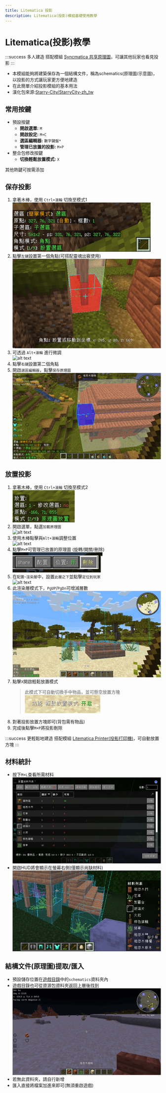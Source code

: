 ```yaml
---
title: Litematica 投影
description: Litematica(投影)模組基礎使用教學
---
```


# Litematica(投影)教學

:::success 多人建造
搭配模組 [Syncmatica 共享原理圖](/docs/mod/use/litematica/syncmatica)，可讓其他玩家也看見投影
:::

* 本模組能夠將建築保存為一個結構文件，稱為schematics(原理圖/示意圖)，以投影的方式讓玩家更方便地建造
* 在此簡單介紹投影模組的基本用法
* 漢化包來源:[Starry-City/StarryCity-zh_tw](https://github.com/Starry-City/StarryCity-zh_tw)

## 常用按鍵
* 預設按鍵
  * **開啟選單:** `M`
  * **開啟設定:** `M+C`
  * **選區編輯器:** `數字鍵盤*`
  * **管理已放置的投影:** `M+P`
* 整合包修改按鍵
  * **切換輕鬆放置模式:** `X`
  
其他熱鍵可按需添加


## 保存投影
1. 拿著木棒，使用 `Ctrl+滾輪` 切換至模式1\
    ![alt text](image.png)
2. 點擊`左鍵`設置第一個角點(可搭配靈魂出竅使用)\
    ![alt text](image-3.png)
3. 可透過 `Alt+滾輪` 進行微調\
   ![alt text](recording.gif)
4. 點擊`右鍵`設置第二個角點
5. 開啟`選區編輯器`，點擊`保存原理圖`\
   ![alt text](recording-1.gif)

## 放置投影
1. 拿著木棒，使用 `Ctrl+滾輪` 切換至模式2\
   ![alt text](image-8.png)
2. 開啟選單，點選`加載原理圖`\
   ![alt text](recording-2.gif)
3. 使用木棒點擊與`Alt+滾輪`調整位置\
   ![alt text](recording-3.gif)
4. 點擊`M+P`可管理已放置的原理圖 (旋轉/開關/刪除)\
   ![alt text](image-9.png)
5. 在`配置`-`渲染層`中，設置`此層之下`並點擊`定位到玩家`\
   ![alt text](recording-4.gif)
6. 此渲染層模式下，`PgUP`/`PgDn`可增減層數
   ![alt text](recording-5.gif)
7. 點擊`X`開啟輕鬆放置模式
   > 此模式下可自動切換手中物品，並可懸空放置方塊\
   > ![alt text](image-7.png)
8. 對著投影放置方塊即可(背包需有物品)
9. 完成後點擊`M+P`將投影刪除

:::success 更輕鬆地建造
搭配模組 [Litematica Printer(投影打印機)](/docs/mod/use/litematica/printer)，可自動放置方塊
:::

## 材料統計
* 按下`M+L`查看所需材料
   ![alt text](image-12.png)
* 開啟HUD將會顯示在螢幕右側(僅顯示尚缺材料)
   ![alt text](image-13.png)
   


## 結構文件(原理圖)提取/匯入
* 預設儲存位置在[遊戲目錄](/docs/other/location)中的`schematics`資料夾內
* 遊戲目錄也可從資源包資料夾返回上層後找到\
  ![alt text](recording-6.gif)
* 若無此資料夾，請自行新增
* 匯入直接將檔案加進來即可(無須重啟遊戲)